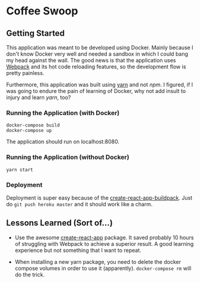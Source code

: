 # Coffee Swoop

## Getting Started

This application was meant to be developed using Docker.  Mainly because
I don't know Docker very well and needed a sandbox in which I could bang my
head against the wall.  The good news is that the application uses
[Webpack](https://webpack.js.org) and its hot code reloading features,
so the development flow is pretty painless.

Furthermore, this application was built using [yarn](https://yarnpkg.com)
and not _npm_. I figured, if I was going to endure the pain of learning of
Docker, why not add insult to injury and learn _yarn_, too?

### Running the Application (with Docker)

```
docker-compose build
docker-compose up
```

The application should run on localhost:8080.

### Running the Application (without Docker)

```
yarn start
```

### Deployment

Deployment is super easy because of the
[create-react-app-buildpack](https://github.com/mars/create-react-app-buildpack).
Just do `git push heroku master` and it should work like a charm.

## Lessons Learned (Sort of...)

- Use the awesome [create-react-app](https://github.com/facebookincubator/create-react-app)
  package.  It saved probably 10 hours of struggling with Webpack to achieve a superior
  result.  A good learning experience but not something that I want to repeat.

- When installing a new yarn package, you need to delete
  the docker compose volumes in order to use it (apparently).
  `docker-compose rm` will do the trick.
